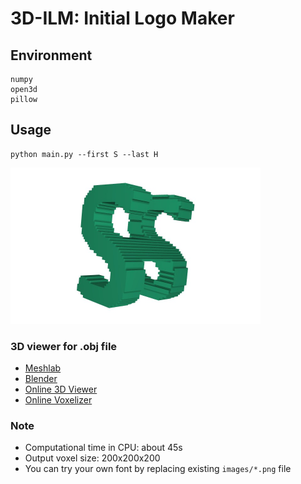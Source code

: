 # 3D-ILM: Initial Logo Maker

## Environment

```
numpy
open3d
pillow
```

## Usage

```
python main.py --first S --last H
```

<img src="docs/img1.jpeg" width=400>

### 3D viewer for .obj file

- [Meshlab](https://www.meshlab.net/)
- [Blender](https://www.blender.org/)
- [Online 3D Viewer](https://3dviewer.net/)
- [Online Voxelizer](https://drububu.com/miscellaneous/voxelizer/?out=obj)

### Note

- Computational time in CPU: about 45s
- Output voxel size: 200x200x200
- You can try your own font by replacing existing `images/*.png` file